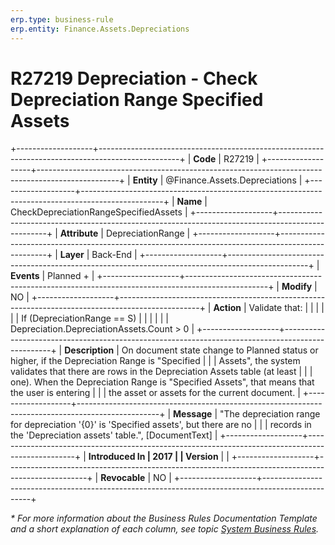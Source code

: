 ```yaml
---
erp.type: business-rule
erp.entity: Finance.Assets.Depreciations
---
```


# R27219 Depreciation - Check Depreciation Range Specified Assets
+-------------------+--------------------------------------------------------------------------------------------------+
| **Code**          | R27219                                                                                           |
+-------------------+--------------------------------------------------------------------------------------------------+
| **Entity**        | @Finance.Assets.Depreciations                                                                    |
+-------------------+--------------------------------------------------------------------------------------------------+
| **Name**          | CheckDepreciationRangeSpecifiedAssets                                                            |
+-------------------+--------------------------------------------------------------------------------------------------+
| **Attribute**     | DepreciationRange                                                                                |
+-------------------+--------------------------------------------------------------------------------------------------+
| **Layer**         | Back-End                                                                                         |
+-------------------+--------------------------------------------------------------------------------------------------+
| **Events**        | Planned +                                                                                        |
+-------------------+--------------------------------------------------------------------------------------------------+
| **Modify**        | NO                                                                                               |
+-------------------+--------------------------------------------------------------------------------------------------+
| **Action**        | Validate that:                                                                                   |
|                   |                                                                                                  |
|                   | If (DepreciationRange == S)                                                                      |
|                   |                                                                                                  |
|                   | Depreciation.DepreciationAssets.Count \> 0                                                       |
+-------------------+--------------------------------------------------------------------------------------------------+
| **Description**   | On document state change to Planned status or higher, if the Depreciation Range is \"Specified   |
|                   | Assets\", the system validates that there are rows in the Depreciation Assets table (at least    |
|                   | one). When the Depreciation Range is \"Specified Assets\", that means that the user is entering  |
|                   | the asset or assets for the current document.                                                    |
+-------------------+--------------------------------------------------------------------------------------------------+
| **Message**       | \"The depreciation range for depreciation \'{0}\' is \'Specified assets\', but there are no      |
|                   | records in the \'Depreciation assets\' table.\", \[DocumentText\]                                |
+-------------------+--------------------------------------------------------------------------------------------------+
| **Introduced In   | 2017                                                                                             |
| Version**         |                                                                                                  |
+-------------------+--------------------------------------------------------------------------------------------------+
| **Revocable**     | NO                                                                                               |
+-------------------+--------------------------------------------------------------------------------------------------+

*\* For more information about the Business Rules Documentation Template and a short explanation of each column, see
topic [System Business Rules](../templates/template-description-system-business-rules.md).*
